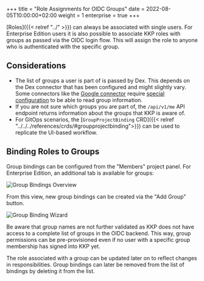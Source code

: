 
+++
title = "Role Assignments for OIDC Groups"
date = 2022-08-05T10:00:00+02:00
weight = 1
enterprise = true
+++

[Roles]({{< relref "../" >}}) can always be associated with single users. For Enterprise Edition users it is also possible to associate KKP roles with groups as passed via the OIDC login flow. This will assign the role to anyone who is authenticated with the specific group.

## Considerations

- The list of groups a user is part of is passed by Dex. This depends on the Dex connector that has been configured and might slightly vary. Some connectors like the [Google connector](https://dexidp.io/docs/connectors/google/) require [special configuration](https://dexidp.io/docs/connectors/google/#fetching-groups-from-google) to be able to read group information.
- If you are not sure which groups you are part of, the `/api/v1/me` API endpoint returns information about the groups that KKP is aware of.
- For GitOps scenarios, the [`GroupProjectBinding` CRD]({{< relref "../../../references/crds/#groupprojectbinding">}}) can be used to replicate the UI-based workflow.

## Binding Roles to Groups

Group bindings can be configured from the "Members" project panel. For Enterprise Edition, an additional tab is available for groups:

![Group Bindings Overview](/img/kubermatic/master/architecture/group-rbac-view.png)

From this view, new group bindings can be created via the "Add Group" button.

![Group Binding Wizard](/img/kubermatic/master/architecture/group-rbac-add.png)

Be aware that group names are not further validated as KKP does not have access to a complete list of groups in the OIDC backend. This way, group permissions can be pre-provisioned even if no user with a specific group membership has signed into KKP yet.

The role associated with a group can be updated later on to reflect changes in responsibilities. Group bindings can later be removed from the list of bindings by deleting it from the list.
